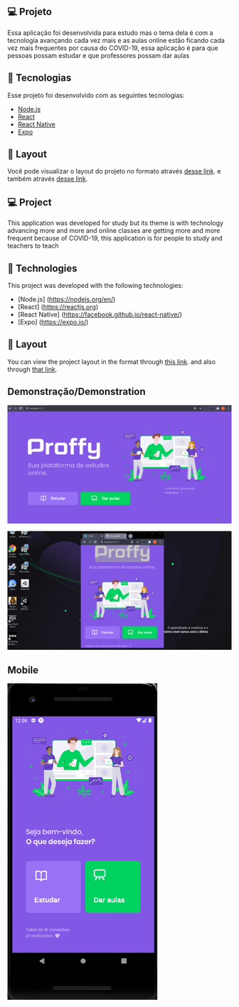 ## 💻 Projeto
Essa aplicação foi desenvolvida para estudo mas o tema dela é com a tecnologia avançando cada vez mais e as aulas online estão ficando cada vez mais frequentes por causa do COVID-19, essa aplicação é para que pessoas possam estudar e que professores possam dar aulas

## 🚀 Tecnologias

Esse projeto foi desenvolvido com as seguintes tecnologias:

- [Node.js](https://nodejs.org/en/)
- [React](https://reactjs.org)
- [React Native](https://facebook.github.io/react-native/)
- [Expo](https://expo.io/)

## 🔖 Layout

Você pode visualizar o layout do projeto no formato através [desse link](https://www.figma.com/file/GHGS126t7WYjnPZdRKChJF/Proffy-Web?node-id=0%3A1).
e também através [desse link](https://www.figma.com/file/e33KvgUpFdunXxJjHnK7CG/Proffy-Mobile?node-id=0%3A1).

## 💻 Project
This application was developed for study but its theme is with technology advancing more and more and online classes are getting more and more frequent because of COVID-19, this application is for people to study and teachers to teach

## 🚀 Technologies

This project was developed with the following technologies:

- [Node.js] (https://nodejs.org/en/)
- [React] (https://reactjs.org)
- [React Native] (https://facebook.github.io/react-native/)
- [Expo] (https://expo.io/)

## 🔖 Layout

You can view the project layout in the format through [this link](https://www.figma.com/file/GHGS126t7WYjnPZdRKChJF/Proffy-Web?node-id=0%3A1).
and also through [that link](https://www.figma.com/file/e33KvgUpFdunXxJjHnK7CG/Proffy-Mobile?node-id=0%3A1).

## Demonstração/Demonstration

![Gif](https://github.com/Rodrigo001-de/Proffy/blob/master/Proffy-Cadastro.gif)

![Gif](https://github.com/Rodrigo001-de/Proffy/blob/master/Proffy-Listagem.gif)

##  Mobile

![Gif](https://github.com/Rodrigo001-de/Proffy/blob/master/Proffy-Listagem-Mobile.gif)
